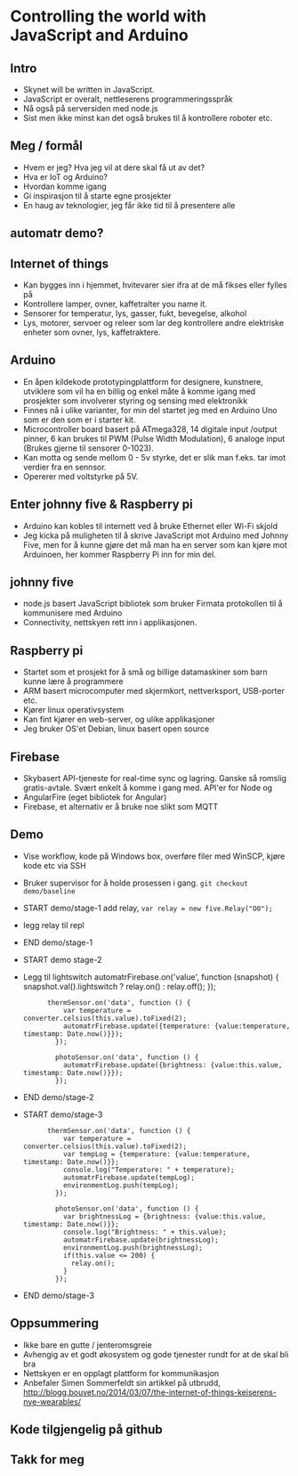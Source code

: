 Controlling the world with JavaScript and Arduino
=================================================

Intro
-----
* Skynet will be written in JavaScript. 
* JavaScript er overalt, nettleserens programmeringsspråk
* Nå også på serversiden med node.js
* Sist men ikke minst kan det også brukes til å kontrollere roboter etc.

Meg / formål
------------
* Hvem er jeg? Hva jeg vil at dere skal få ut av det?
* Hva er IoT og Arduino?
* Hvordan komme igang
* Gi inspirasjon til å starte egne prosjekter
* En haug av teknologier, jeg får ikke tid til å presentere alle

automatr demo?
--------------

Internet of things
------------------
* Kan bygges inn i hjemmet, hvitevarer sier ifra at de må fikses eller fylles på
* Kontrollere lamper, ovner, kaffetralter you name it.
* Sensorer for temperatur, lys, gasser, fukt, bevegelse, alkohol
* Lys, motorer, servoer og releer som lar deg kontrollere andre elektriske enheter som ovner, lys, kaffetraktere.

Arduino
-------
* En åpen kildekode prototypingplattform for designere, kunstnere, utviklere som vil ha en billig og enkel måte å komme igang med prosjekter som involverer styring og sensing med elektronikk
* Finnes nå i ulike varianter, for min del startet jeg med en Arduino Uno som er den som er i starter kit. 
* Microcontroller board basert på ATmega328, 14 digitale input /output pinner, 6 kan brukes til PWM (Pulse Width Modulation), 6 analoge input (Brukes gjerne til sensorer 0-1023).
* Kan motta og sende mellom 0 - 5v styrke, det er slik man f.eks. tar imot verdier fra en sennsor.
* Opererer med voltstyrke på 5V.

Enter johnny five & Raspberry pi
--------------------------------
* Arduino kan kobles til internett ved å bruke Ethernet eller Wi-Fi skjold
* Jeg kicka på muligheten til å skrive JavaScript mot Arduino med Johnny Five, men for å kunne gjøre det må man ha en server som kan kjøre mot Arduinoen, her kommer Raspberry Pi inn for min del.

johnny five
-----------
* node.js basert JavaScript bibliotek som bruker Firmata protokollen til å kommunisere med Arduino
* Connectivity, nettskyen rett inn i applikasjonen. 

Raspberry pi
------------
* Startet som et prosjekt for å små og billige datamaskiner som barn kunne lære å programmere
* ARM basert microcomputer med skjermkort, nettverksport, USB-porter etc.
* Kjører linux operativsystem
* Kan fint kjører en web-server, og ulike applikasjoner
* Jeg bruker OS'et Debian, linux basert open source

Firebase
--------
* Skybasert API-tjeneste for real-time sync og lagring. Ganske så romslig gratis-avtale. Svært enkelt å komme i gang med. API'er for Node og 
* AngularFire (eget bibliotek for Angular)
* Firebase, et alternativ er å bruke noe slikt som MQTT

Demo
----
* Vise workflow, kode på Windows box, overføre filer med WinSCP, kjøre kode etc via SSH
* Bruker supervisor for å holde prosessen i gang.
`git checkout demo/baseline`
* START demo/stage-1
add relay, `var relay = new five.Relay("O0");`
* legg relay til repl
* END demo/stage-1
* START demo stage-2
* Legg til lightswitch
            automatrFirebase.on('value', function (snapshot) {
                  snapshot.val().lightswitch ? relay.on() : relay.off();
              });
            
            thermSensor.on('data', function () {
                var temperature = converter.celsius(this.value).toFixed(2);
                automatrFirebase.update({temperature: {value:temperature, timestamp: Date.now()}});
              });
            
              photoSensor.on('data', function () {
                automatrFirebase.update({brightness: {value:this.value, timestamp: Date.now()}});
              });
* END demo/stage-2
* START demo/stage-3

            thermSensor.on('data', function () {
                var temperature = converter.celsius(this.value).toFixed(2);
                var tempLog = {temperature: {value:temperature, timestamp: Date.now()}};
                console.log("Temperature: " + temperature);
                automatrFirebase.update(tempLog);
                environmentLog.push(tempLog);
              });
            
              photoSensor.on('data', function () {
                var brightnessLog = {brightness: {value:this.value, timestamp: Date.now()}};
                console.log("Brightness: " + this.value);    
                automatrFirebase.update(brightnessLog);
                environmentLog.push(brightnessLog);
                if(this.value <= 200) {
                  relay.on();
                }
              });
* END demo/stage-3

Oppsummering
------------
* Ikke bare en gutte / jenteromsgreie
* Avhengig av et godt økosystem og gode tjenester rundt for at de skal bli bra
* Nettskyen er en opplagt plattform for kommunikasjon
* Anbefaler Simen Sommerfeldt sin artikkel på utbrudd, http://blogg.bouvet.no/2014/03/07/the-internet-of-things-keiserens-nye-wearables/

Kode tilgjengelig på github
---------------------------

Takk for meg
------------
